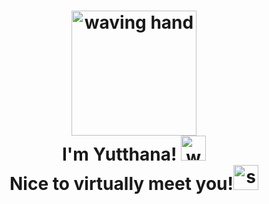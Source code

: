 <h1 align="center"> 
<img src="https://media.giphy.com/media/M9gbBd9nbDrOTu1Mqx/giphy.gif" width="auto" height="200" alt="waving hand"/>
  <br>
  I'm Yutthana! <img src="https://media.giphy.com/media/hvRJCLFzcasrR4ia7z/giphy.gif" width="40" height="40" alt="waving hand" /> 
  <br>
  Nice to virtually meet you!<img src="https://media.giphy.com/media/MKhurBsDHFPEDiipWx/giphy.gif" width="40" height="40" alt="smiling face"/>
</h1>
